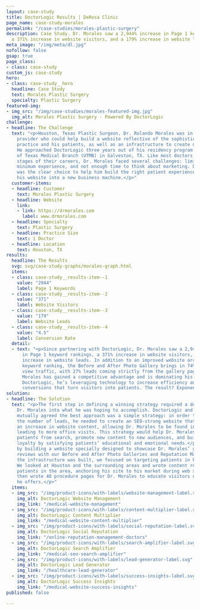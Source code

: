 ```yaml
---
layout: case-study
title: DoctorLogic Results | DeRosa Clinic
page_name: case-study-morales
permalink: "/case-studies/morales-plastic-surgery"
description: Case Study. Dr. Morales saw a 2,944% increase in Page 1 keyword rankings,
  a 371% increase in website visitors, and a 179% increase in website leads.
meta_image: "/img/meta/dl.jpg"
nofollow: false
gsap: true
page_class:
- class: case-study
custom_js: case-study
hero:
- class: case-study__hero
  headline: Case Study
  text: Morales Plastic Surgery
  specialty: Plastic Surgery
featured-img:
- img_src: "/img/case-studies/morales-featured-img.jpg"
  img_alt: Morales Plastic Surgery - Powered By DoctorLogic
challenge:
- headline: The Challenge
  text: "<p>Houston, Texas Plastic Surgeon, Dr. Rolando Morales was in search of a
    provider who could help build a website reflective of the sophistication of his
    practice and his patients, as well as an infrastructure to create new business.
    He approached DoctorLogic three years out of his residency program at the University
    of Texas Medical Branch (UTMB) in Galveston, TX. Like most doctors in the early
    stages of their careers, Dr. Morales faced several challenges: limited funds,
    minimum experience, and not enough time to think about marketing. DoctorLogic
    was the clear choice to help him build the right patient experience and build
    his website into a new business machine.</p>"
  customer-items:
  - headline: Customer
    text: Morales Plastic Surgery
  - headline: Website
    link:
    - link: https://drmorales.com
      label: www.drmorales.com
  - headline: Specialty
    text: Plastic Surgery
  - headline: Practice Size
    text: 1 Doctor
  - headline: Location
    text: Houston, TX
results:
  headline: The Results
  svg: svg/case-study-graphs/morales-graph.html
  items:
  - class: case-study__results-item--1
    value: "2944"
    label: Page 1 Keywords
  - class: case-study__results-item--2
    value: "371"
    label: Website Visitors
  - class: case-study__results-item--3
    value: "179"
    label: Website Leads
  - class: case-study__results-item--4
    value: "4.5"
    label: Conversion Rate
  detail:
  - text: "<p>Since partnering with DoctorLogic, Dr. Morales saw a 2,944% increase
      in Page 1 keyword rankings, a 371% increase in website visitors, and a 179%
      increase in website leads. In addition to an improved website architecture and
      keyword ranking, the Before and After Photo Gallery brings in 74% of all page
      view traffic, with 27% leads coming strictly from the gallery page.</p><p>Dr.
      Morales has gained a competitive advantage and is dominating his market. With
      DoctorLogic, he’s leveraging technology to increase efficiency and track lead
      conversions that turn visitors into patients. The result? Exponential growth.</p>"
solution:
- headline: The Solution
  text: "<p>The first step in defining a winning strategy required a deep dive with
    Dr. Morales into what he was hoping to accomplish. DoctorLogic and Dr. Morales
    mutually agreed the best approach was a simple strategy: in order to increase
    the number of leads, he needed to create an SEO-strong website that could support
    an increase in website content, allowing Dr. Morales to be found in search and
    leading to more office visits. This strategy would help Dr. Morales discover new
    patients from search, promote new content to new audiences, and build long-term
    loyalty by satisfying patients’ educational and emotional needs.</p><p>We started
    by building a website specially designed to showcase Dr. Morales’ great work and
    reviews with our Before and After Photo Galleries and Reputation Management. Once
    the infrastructure was built, we focused on targeting patients in his market.
    We looked at Houston and the surrounding areas and wrote content relevant to potential
    patients in the area, anchoring his site to his market during web searches. We
    then wrote 40 procedure pages for Dr. Morales to educate visitors on the services
    he offers.</p>"
  items:
  - img_src: "/img/product-icons/with-labels/website-management-label.svg"
    img_alt: DoctorLogic Website Management
    img_link: "/medical-website-management"
  - img_src: "/img/product-icons/with-labels/content-multiplier-label.svg"
    img_alt: DoctorLogic Content Multiplier
    img_link: "/medical-website-content-multiplier"
  - img_src: "/img/product-icons/with-labels/social-reputation-label.svg"
    img_alt: DoctorLogic Social Reputation
    img_link: "/online-reputation-management-doctors"
  - img_src: "/img/product-icons/with-labels/search-amplifier-label.svg"
    img_alt: DoctorLogic Search Amplifier
    img_link: "/medical-seo-search-amplifier"
  - img_src: "/img/product-icons/with-labels/lead-generator-label.svg"
    img_alt: DoctorLogic Lead Generator
    img_link: "/healthcare-lead-generator"
  - img_src: "/img/product-icons/with-labels/success-insights-label.svg"
    img_alt: DoctorLogic Success Insights
    img_link: "/medical-website-success-insights"
published: false

---
```

